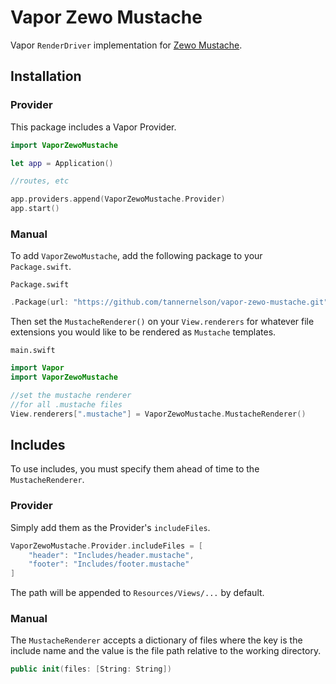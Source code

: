 # Vapor Zewo Mustache

Vapor `RenderDriver` implementation for [Zewo Mustache](https://github.com/Zewo/Mustache).

## Installation

### Provider

This package includes a Vapor Provider.

```swift
import VaporZewoMustache

let app = Application()

//routes, etc

app.providers.append(VaporZewoMustache.Provider)
app.start()
```

### Manual

To add `VaporZewoMustache`, add the following package to your `Package.swift`.

`Package.swift`
```swift
.Package(url: "https://github.com/tannernelson/vapor-zewo-mustache.git", majorVersion: 0, minor: 1)
```

Then set the `MustacheRenderer()` on your `View.renderers` for whatever file extensions you would like to be rendered as `Mustache` templates.

`main.swift`
```swift
import Vapor
import VaporZewoMustache

//set the mustache renderer
//for all .mustache files
View.renderers[".mustache"] = VaporZewoMustache.MustacheRenderer()
```

## Includes

To use includes, you must specify them ahead of time to the `MustacheRenderer`.

### Provider

Simply add them as the Provider's `includeFiles`.

```swift
VaporZewoMustache.Provider.includeFiles = [
	"header": "Includes/header.mustache",
	"footer": "Includes/footer.mustache"
]
```

The path will be appended to `Resources/Views/...` by default.

### Manual

The `MustacheRenderer` accepts a dictionary of files where the key is the include name and the value is the file path relative to the working directory.

```swift
public init(files: [String: String])
```

